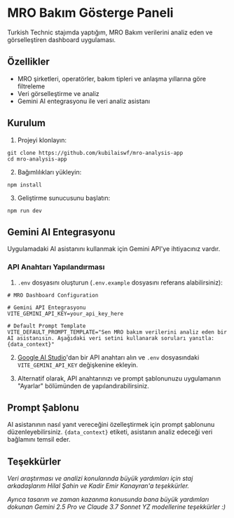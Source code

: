# MRO Bakım Gösterge Paneli

Turkish Technic stajımda yaptığım, MRO Bakım verilerini analiz eden ve görselleştiren dashboard uygulaması.

## Özellikler

- MRO şirketleri, operatörler, bakım tipleri ve anlaşma yıllarına göre filtreleme
- Veri görselleştirme ve analiz
- Gemini AI entegrasyonu ile veri analiz asistanı

## Kurulum

1. Projeyi klonlayın:

```
git clone https://github.com/kubilaiswf/mro-analysis-app
cd mro-analysis-app
```

2. Bağımlılıkları yükleyin:

```
npm install
```

3. Geliştirme sunucusunu başlatın:

```
npm run dev
```

## Gemini AI Entegrasyonu

Uygulamadaki AI asistanını kullanmak için Gemini API'ye ihtiyacınız vardır.

### API Anahtarı Yapılandırması

1. `.env` dosyasını oluşturun (`.env.example` dosyasını referans alabilirsiniz):

```
# MRO Dashboard Configuration

# Gemini API Entegrasyonu
VITE_GEMINI_API_KEY=your_api_key_here

# Default Prompt Template
VITE_DEFAULT_PROMPT_TEMPLATE="Sen MRO bakım verilerini analiz eden bir AI asistanısın. Aşağıdaki veri setini kullanarak soruları yanıtla: {data_context}"
```

2. [Google AI Studio](https://ai.google.dev/)'dan bir API anahtarı alın ve `.env` dosyasındaki `VITE_GEMINI_API_KEY` değişkenine ekleyin.

3. Alternatif olarak, API anahtarınızı ve prompt şablonunuzu uygulamanın "Ayarlar" bölümünden de yapılandırabilirsiniz.

## Prompt Şablonu

AI asistanının nasıl yanıt vereceğini özelleştirmek için prompt şablonunu düzenleyebilirsiniz. `{data_context}` etiketi, asistanın analiz edeceği veri bağlamını temsil eder. 

## Teşekkürler

*Veri araştırması ve analizi konularında büyük yardımları için staj arkadaşlarım Hilal Şahin ve Kadir Emir Kanayran'a teşekkürler.*

*Ayrıca tasarım ve zaman kazanma konusunda bana büyük yardımları dokunan Gemini 2.5 Pro ve Claude 3.7 Sonnet YZ modellerine teşekkürler :)*
